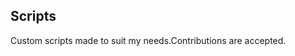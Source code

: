 ## Scripts
Custom scripts made to suit my needs.Contributions are accepted.
















































